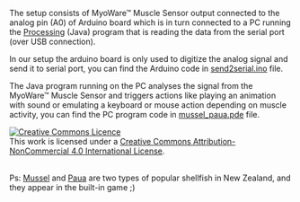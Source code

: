 
The setup consists of MyoWare™ Muscle Sensor output connected to the analog pin (A0) of Arduino board which is in turn connected to a PC running the [Processing](https://processing.org) (Java) program that is reading the data from the serial port (over USB connection).  

In our setup the arduino board is only used to digitize the analog signal and send it to serial port, you can find the Arduino code in [send2serial.ino](send2serial.ino) file.  

The Java program running on the PC analyses the signal from the MyoWare™ Muscle Sensor and triggers actions like playing an animation with sound or emulating a keyboard or mouse action depending on muscle activity, you can find the PC program code in [mussel_paua.pde](mussel_paua.pde) file.  

[![Creative Commons Licence](https://i.creativecommons.org/l/by-nc/4.0/88x31.png)](http://creativecommons.org/licenses/by-nc/4.0/)  
This work is licensed under a [Creative Commons Attribution-NonCommercial 4.0 International License](http://creativecommons.org/licenses/by-nc/4.0/).  

&nbsp;   
Ps: [Mussel](https://en.wikipedia.org/wiki/Perna_canaliculus) and [Paua](https://en.wikipedia.org/wiki/P%C4%81ua) are two types of popular shellfish in New Zealand, and they appear in the built-in game ;)  
